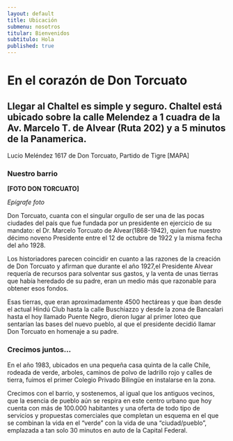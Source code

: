 ```yaml
---
layout: default
title: Ubicación
submenu: nosotros
titular: Bienvenidos
subtitulo: Hola
published: true
---
```


# En el corazón de Don Torcuato
 
## Llegar al Chaltel es simple y seguro. Chaltel está ubicado sobre la calle Melendez a 1 cuadra de la Av. Marcelo T. de Alvear (Ruta 202) y a 5 minutos de la Panamerica.  


Lucio Meléndez 1617 de Don Torcuato, Partido de Tigre
[MAPA]


### Nuestro barrio

**[FOTO DON TORCUATO]**

*Epígrafe foto*

Don Torcuato, cuanta con el singular orgullo de ser una de las pocas ciudades del país que fue fundada por un presidente en ejercicio de su mandato: el Dr. Marcelo Torcuato de Alvear(1868-1942), quien fue nuestro décimo noveno Presidente  entre el 12 de octubre de 1922 y la misma fecha del año 1928.

Los historiadores parecen coincidir en cuanto a las razones de la creación de Don Torcuato y afirman que durante el  año 1927,el Presidente Alvear requería de recursos para solventar sus gastos, y la venta de unas tierras que había heredado de su padre, eran un medio más que razonable para obtener esos fondos. 

Esas tierras, que eran aproximadamente 4500 hectáreas y que iban desde el actual Hindú Club hasta la calle Buschiazzo y desde la zona de Bancalari hasta el hoy llamado Puente Negro,  dieron  lugar al primer loteo que sentarían las bases del nuevo pueblo, al que el presidente decidió llamar Don Torcuato en homenaje a su padre. 

### Crecimos juntos...
En el año 1983, ubicados en una pequeña casa quinta de la calle Chile, rodeada de verde, arboles, caminos de  polvo de ladrillo rojo y calles de tierra, fuimos el primer Colegio Privado Bilingüe en instalarse en la zona.

Crecimos con el barrio, y sostenemos, al igual que los antiguos vecinos, que la esencia de pueblo aún se respira en este centro urbano que hoy  cuenta con más de 100.000 habitantes y una oferta de todo tipo de servicios y propuestas comerciales que completan un esquema en el que se combinan la vida en el “verde” con la vida de una “ciudad/pueblo”, emplazada a tan solo 30 minutos en auto de la Capital Federal.